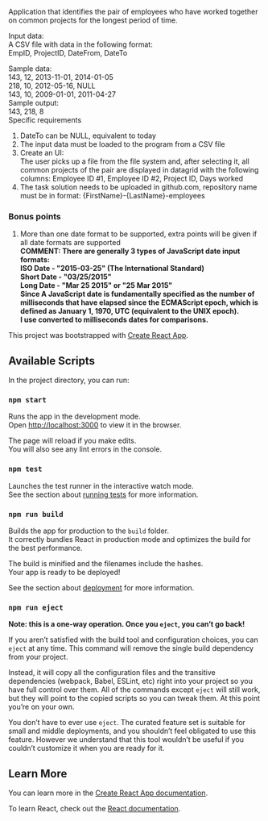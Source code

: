 
Application that identifies the pair of employees who have worked together on common projects for the longest period of time. 

Input data: <br />
A CSV file with data in the following format: <br />
EmpID, ProjectID, DateFrom, DateTo <br />

Sample data: <br />
143, 12, 2013-11-01, 2014-01-05 <br />
218, 10, 2012-05-16, NULL <br />
143, 10, 2009-01-01, 2011-04-27 <br />
Sample output: <br />
143, 218, 8 <br />
Specific requirements <br />
1) DateTo can be NULL, equivalent to today <br />
2) The input data must be loaded to the program from a CSV file <br />
3) Create an UI: <br />
The user picks up a file from the file system and, after selecting it, all common 
projects of the pair are displayed in datagrid with the following columns: 
Employee ID #1, Employee ID #2, Project ID, Days worked <br />
4) The task solution needs to be uploaded in github.com, repository name must be in 
format: {FirstName}-{LastName}-employees <br />
### Bonus points 
1) More than one date format to be supported, extra points will be given if all date formats 
are supported <br />
**COMMENT:
There are generally 3 types of JavaScript date input formats:<br/>
ISO Date - "2015-03-25" (The International Standard)<br/>
Short Date - "03/25/2015"<br/>
Long Date - "Mar 25 2015" or "25 Mar 2015"<br/>
Since A JavaScript date is fundamentally specified as the number of milliseconds that have elapsed since the ECMAScript epoch, which is defined as January 1, 1970, UTC (equivalent to the UNIX epoch).<br/>
I use converted to milliseconds dates for comparisons.**




This project was bootstrapped with [Create React App](https://github.com/facebook/create-react-app).

## Available Scripts

In the project directory, you can run:

### `npm start`

Runs the app in the development mode.<br />
Open [http://localhost:3000](http://localhost:3000) to view it in the browser.

The page will reload if you make edits.<br />
You will also see any lint errors in the console.

### `npm test`

Launches the test runner in the interactive watch mode.<br />
See the section about [running tests](https://facebook.github.io/create-react-app/docs/running-tests) for more information.

### `npm run build`

Builds the app for production to the `build` folder.<br />
It correctly bundles React in production mode and optimizes the build for the best performance.

The build is minified and the filenames include the hashes.<br />
Your app is ready to be deployed!

See the section about [deployment](https://facebook.github.io/create-react-app/docs/deployment) for more information.

### `npm run eject`

**Note: this is a one-way operation. Once you `eject`, you can’t go back!**

If you aren’t satisfied with the build tool and configuration choices, you can `eject` at any time. This command will remove the single build dependency from your project.

Instead, it will copy all the configuration files and the transitive dependencies (webpack, Babel, ESLint, etc) right into your project so you have full control over them. All of the commands except `eject` will still work, but they will point to the copied scripts so you can tweak them. At this point you’re on your own.

You don’t have to ever use `eject`. The curated feature set is suitable for small and middle deployments, and you shouldn’t feel obligated to use this feature. However we understand that this tool wouldn’t be useful if you couldn’t customize it when you are ready for it.

## Learn More

You can learn more in the [Create React App documentation](https://facebook.github.io/create-react-app/docs/getting-started).

To learn React, check out the [React documentation](https://reactjs.org/).

